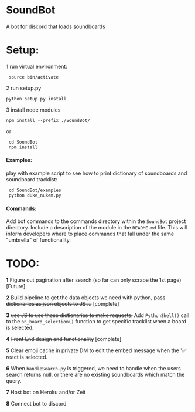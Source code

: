 # SoundBot
A bot for discord that loads soundboards

# Setup:

1 run virtual environment:

``` source bin/activate```

2 run setup.py

``` python setup.py install ```

3 install node modules

``` npm install --prefix ./SoundBot/ ```

 or
 
``` 
 cd SoundBot
 npm install
```

#### Examples:

play with example script to see how to print dictionary of soundboards and soundboard tracklist:

```
 cd SoundBot/examples
 python duke_nukem.py
```

#### Commands:

Add bot commands to the commands directory within the `SoundBot` project directory. Include a description of the module in the `README.md` file. This will inform developers where to place commands that fall under the same "umbrella" of functionality.

# TODO:
 
 **1** Figure out pagination after search (so far can only scrape the 1st page) [Future]
 
 **2** ~~Build pipeline to get the data objects we need with python~~, ~~pass dictionaries as json objects to JS ...~~ [complete]
 
 **3** ~~use JS to use those dictionaries to make requests.~~ Add `PythonShell()` call to the `on_board_selection()` function to get specific tracklist when a board is selected.
 
 **4** ~~Front End design and functionality~~ [complete]
 
 **5** Clear emoji cache in private DM to edit the embed message when the '✅' react is selected.
 
 **6** When `handleSearch.py` is triggered, we need to handle when the users search returns null, or there are no existing soundboards which match the query.
 
 **7** Host bot on Heroku and/or Zeit
 
 **8** Connect bot to discord
